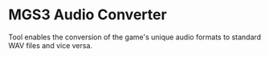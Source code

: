 # MGS3 Audio Converter
  Tool enables the conversion of the game's unique audio formats to standard WAV files and vice versa.
